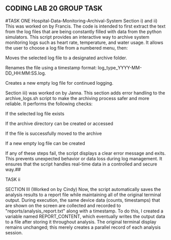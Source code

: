 ##          CODING LAB 20 GROUP TASK
  #TASK ONE  Hospital-Data-Monitoring-Archival-System
Section i) and ii) This was worked on by Francis. The code is intended to first extract the text from the log files that are being constantly filled
with data from the python simulators.
This script provides an interactive way to archive system monitoring logs such as heart rate, temperature, and water usage. It allows the user to choose a log file from a numbered menu, then:

Moves the selected log file to a designated archive folder.

Renames the file using a timestamp format: log_type_YYYY-MM-DD_HH:MM:SS.log.

Creates a new empty log file for continued logging.

Section iii) was worked on by Janna. This section adds error handling to the archive_logs.sh script to make the archiving process safer and more reliable. It performs the following checks:

If the selected log file exists

If the archive directory can be created or accessed

If the file is successfully moved to the archive

If a new empty log file can be created

If any of these steps fail, the script displays a clear error message and exits. This prevents unexpected behavior or data loss during log management. It ensures that the script handles real-time data in a controlled and secure way.##






TASK ii

SECTION III (Worked on by Cindy)
Now, the script automatically saves the analysis results to a report file while maintaining all of the original terminal output. During execution, the same device data (counts, timestamps) that are shown on the screen are collected and recorded to "reports/analysis_report.txt" along with a timestamp.  To do this, I created a variable named REPORT_CONTENT, which eventually writes the output data to a file after storing it throughout analysis.  The original terminal display remains unchanged; this merely creates a parallel record of each analysis session.










































##
